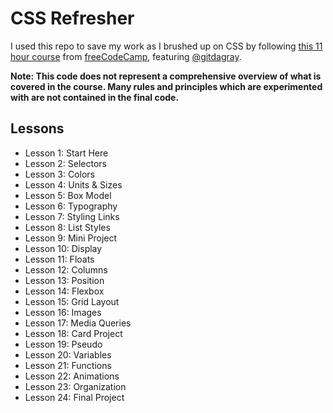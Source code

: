 # CSS Refresher

I used this repo to save my work as I brushed up on CSS by following [this 11 hour course](https://youtu.be/OXGznpKZ_sA?si=jUk0oBv8MgliTzwO) from [freeCodeCamp](https://www.freecodecamp.org/), featuring [@gitdagray](https://github.com/gitdagray/css_course).

**Note: This code does not represent a comprehensive overview of what is covered in the course. Many rules and principles which are experimented with are not contained in the final code.**

## Lessons
* Lesson 1: Start Here
* Lesson 2: Selectors
* Lesson 3: Colors
* Lesson 4: Units & Sizes
* Lesson 5: Box Model
* Lesson 6: Typography
* Lesson 7: Styling Links
* Lesson 8: List Styles
* Lesson 9: Mini Project
* Lesson 10: Display
* Lesson 11: Floats
* Lesson 12: Columns
* Lesson 13: Position
* Lesson 14: Flexbox
* Lesson 15: Grid Layout
* Lesson 16: Images
* Lesson 17: Media Queries
* Lesson 18: Card Project
* Lesson 19: Pseudo
* Lesson 20: Variables
* Lesson 21: Functions
* Lesson 22: Animations
* Lesson 23: Organization
* Lesson 24: Final Project
